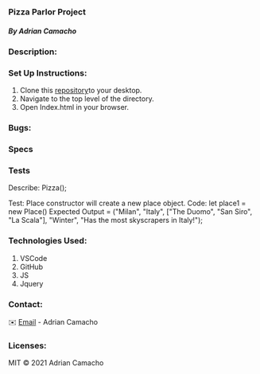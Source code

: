 ### Pizza Parlor Project

##### By Adrian Camacho


### Description:


### Set Up Instructions:

1. Clone this [repository]()to your desktop.
2. Navigate to the top level of the directory.
3. Open Index.html in your browser.

### Bugs:
 

### Specs



### Tests
Describe: Pizza();

Test: Place constructor will create a new place object.
Code: let place1 = new Place()
Expected Output = ("Milan", "Italy", ["The Duomo", "San Siro", "La Scala"], "Winter", "Has the most skyscrapers in Italy!");


### Technologies Used:

1. VSCode
2. GitHub
3. JS
4. Jquery

### Contact:

✉️ [Email](adriancamacho18@gmail.com) - Adrian Camacho

### Licenses:

MIT &copy; 2021 Adrian Camacho